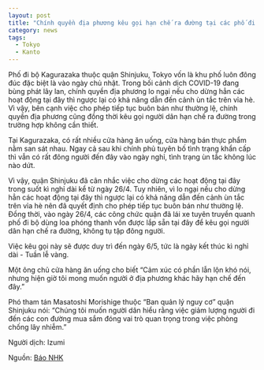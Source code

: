 ```yaml
---
layout: post
title: "Chính quyền địa phương kêu gọi hạn chế ra đường tại các phố đi bộ"
category: news
tags: 
  - Tokyo
  - Kanto
---
```

Phố đi bộ Kagurazaka thuộc quận Shinjuku, Tokyo vốn là khu phố luôn đông đúc đặc biệt là vào ngày chủ nhật. Trong bối cảnh dịch COVID-19 đang bùng phát lây lan, chính quyền địa phương lo ngại nếu cho dừng hẳn các hoạt động tại đây thì ngược lại có khả năng dẫn đến cảnh ùn tắc trên vỉa hè. Vì vậy, bên cạnh việc cho phép tiếp tục buôn bán như thường lệ, chính quyền địa phương cũng đồng thời kêu gọi người dân hạn chế ra đường trong trường hợp không cần thiết.

Tại Kagurazaka, có rất nhiều cửa hàng ăn uống, cửa hàng bán thực phẩm nằm san sát nhau. Ngay cả sau khi chính phủ tuyên bố tình trạng khẩn cấp thì vẫn có rất đông người đến đây vào ngày nghỉ, tình trạng ùn tắc không lúc nào dứt.

Vì vậy, quận Shinjuku đã cân nhắc việc cho dừng các hoạt động tại đây trong suốt kì nghỉ dài kể từ ngày 26/4. Tuy nhiên, vì lo ngại nếu cho dừng hẳn các hoạt động tại đây thì ngược lại có khả năng dẫn đến cảnh ùn tắc trên vỉa hè nên đã quyết định cho phép tiếp tục buôn bán như thường lệ. Đồng thời, vào ngày 26/4, các công chức quận đã lái xe tuyên truyền quanh phố đi bộ dùng loa phóng thanh vốn được lắp sẵn tại đây để kêu gọi người dân hạn chế ra đường, không tụ tập đông người.

Việc kêu gọi này sẽ được duy trì đến ngày 6/5, tức là ngày kết thúc kì nghỉ dài - Tuần lễ vàng.

Một ông chủ cửa hàng ăn uống cho biết “Cảm xúc có phần lẫn lộn khó nói, nhưng hiện giờ tôi mong muốn người ở địa phương khác hãy hạn chế đến đây.”

Phó tham tán Masatoshi Morishige thuộc “Ban quản lý nguy cơ” quận Shinjuku nói: “Chúng tôi muốn người dân hiểu rằng việc giảm lượng người đi đến các con đường mua sắm đóng vai trò quan trọng trong việc phòng chống lây nhiễm.”

Người dịch: Izumi

Nguồn: [Báo NHK](https://www3.nhk.or.jp/shutoken-news/20200426/1000048046.html)